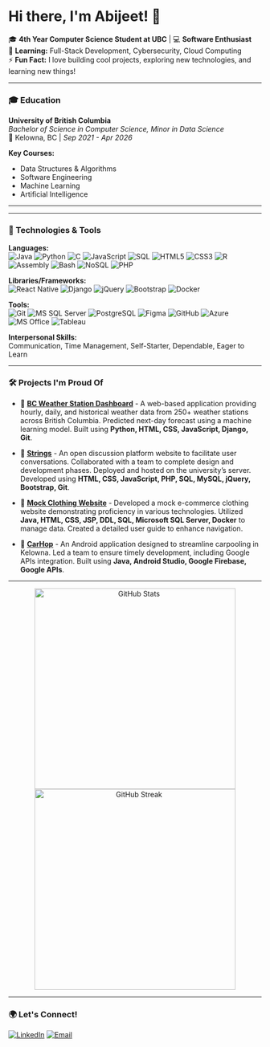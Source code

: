 <!-- Profile Header with Name -->
# Hi there, I'm Abijeet! 👋 

🎓 **4th Year Computer Science Student at UBC** | 💻 **Software Enthusiast**  
🌱 **Learning:** Full-Stack Development, Cybersecurity, Cloud Computing  
⚡ **Fun Fact:** I love building cool projects, exploring new technologies, and learning new things!

---

### 🎓 Education

**University of British Columbia**  
*Bachelor of Science in Computer Science, Minor in Data Science*  
📍 Kelowna, BC | *Sep 2021 - Apr 2026*  

**Key Courses:**  
- Data Structures & Algorithms
- Software Engineering
- Machine Learning
- Artificial Intelligence

---

<!-- Badges and Quick Summary -->
---

### 🔧 Technologies & Tools

**Languages:**  
![Java](https://img.shields.io/badge/-Java-007396?style=flat&logo=java&logoColor=white) ![Python](https://img.shields.io/badge/-Python-3776AB?style=flat&logo=python&logoColor=white) ![C](https://img.shields.io/badge/-C-A8B9CC?style=flat&logo=c&logoColor=black) ![JavaScript](https://img.shields.io/badge/-JavaScript-F7DF1E?style=flat&logo=javascript&logoColor=black) ![SQL](https://img.shields.io/badge/-SQL-336791?style=flat&logo=postgresql&logoColor=white) ![HTML5](https://img.shields.io/badge/-HTML5-E34F26?style=flat&logo=html5&logoColor=white) ![CSS3](https://img.shields.io/badge/-CSS3-1572B6?style=flat&logo=css3&logoColor=white) ![R](https://img.shields.io/badge/-R-276DC3?style=flat&logo=r&logoColor=white) ![Assembly](https://img.shields.io/badge/-Assembly-525252?style=flat) ![Bash](https://img.shields.io/badge/-Bash-4EAA25?style=flat&logo=gnubash&logoColor=white) ![NoSQL](https://img.shields.io/badge/-NoSQL-0064A5?style=flat) ![PHP](https://img.shields.io/badge/-PHP-777BB4?style=flat&logo=php&logoColor=white)

**Libraries/Frameworks:**  
![React Native](https://img.shields.io/badge/-React%20Native-61DAFB?style=flat&logo=react&logoColor=black) ![Django](https://img.shields.io/badge/-Django-092E20?style=flat&logo=django&logoColor=white) ![jQuery](https://img.shields.io/badge/-jQuery-0769AD?style=flat&logo=jquery&logoColor=white) ![Bootstrap](https://img.shields.io/badge/-Bootstrap-563D7C?style=flat&logo=bootstrap&logoColor=white) ![Docker](https://img.shields.io/badge/-Docker-2496ED?style=flat&logo=docker&logoColor=white)

**Tools:**  
![Git](https://img.shields.io/badge/-Git-F05032?style=flat&logo=git&logoColor=white) ![MS SQL Server](https://img.shields.io/badge/-MS%20SQL%20Server-CC2927?style=flat&logo=microsoft-sql-server&logoColor=white) ![PostgreSQL](https://img.shields.io/badge/-PostgreSQL-336791?style=flat&logo=postgresql&logoColor=white) ![Figma](https://img.shields.io/badge/-Figma-F24E1E?style=flat&logo=figma&logoColor=white) ![GitHub](https://img.shields.io/badge/-GitHub-181717?style=flat&logo=github&logoColor=white) ![Azure](https://img.shields.io/badge/Microsoft_Azure-0078D4?style=flat&logo=microsoft-azure&logoColor=white) ![MS Office](https://img.shields.io/badge/-Microsoft%20Office-D83B01?style=flat&logo=microsoft-office&logoColor=white) ![Tableau](https://img.shields.io/badge/-Tableau-E97627?style=flat&logo=tableau&logoColor=white)

**Interpersonal Skills:**  
Communication, Time Management, Self-Starter, Dependable, Eager to Learn

---

### 🛠️ Projects I'm Proud Of

- 🚀 **[BC Weather Station Dashboard](https://github.com/carsondrobe/Fellas)** - A web-based application providing hourly, daily, and historical weather data from 250+ weather stations across British Columbia. Predicted next-day forecast using a machine learning model. Built using **Python, HTML, CSS, JavaScript, Django, Git**.
  
- 💬 **[Strings](https://github.com/carsondrobe/strings)** - An open discussion platform website to facilitate user conversations. Collaborated with a team to complete design and development phases. Deployed and hosted on the university’s server. Developed using **HTML, CSS, JavaScript, PHP, SQL, MySQL, jQuery, Bootstrap, Git**.

- 👚 **[Mock Clothing Website](https://github.com/abijeet-dhillon/mock_clothing_website)** - Developed a mock e-commerce clothing website demonstrating proficiency in various technologies. Utilized **Java, HTML, CSS, JSP, DDL, SQL, Microsoft SQL Server, Docker** to manage data. Created a detailed user guide to enhance navigation.

- 🚗 **[CarHop](https://github.com/carsondrobe/CarHop)** - An Android application designed to streamline carpooling in Kelowna. Led a team to ensure timely development, including Google APIs integration. Built using **Java, Android Studio, Google Firebase, Google APIs**.

---

<!-- GitHub Stats -->
<p align="center">
  <img src="https://github-readme-stats.vercel.app/api?username=abijeet-dhillon&show_icons=true&theme=tokyonight" alt="GitHub Stats" width="400px"/>
  <img src="https://github-readme-streak-stats.herokuapp.com/?user=abijeet-dhillon&theme=tokyonight" alt="GitHub Streak" width="400px"/>
</p>

---

<!-- Dynamic Footer with Contact Links -->
### 🌍 Let's Connect!

[![LinkedIn](https://img.shields.io/badge/-LinkedIn-0077B5?style=flat&logo=linkedin&logoColor=white)](https://www.linkedin.com/in/abijeet-dhillon)
[![Email](https://img.shields.io/badge/-Email-D14836?style=flat&logo=gmail&logoColor=white)](mailto:abijeetdhillon@gmail.com)

